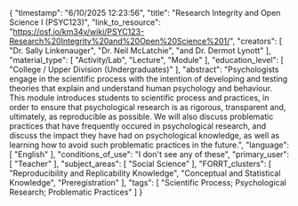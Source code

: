 {
    "timestamp": "6/10/2025 12:23:56",
    "title": "Research Integrity and Open Science I (PSYC123)",
    "link_to_resource": "https://osf.io/km34v/wiki/PSYC123-Research%20Integrity%20and%20Open%20Science%201/",
    "creators": [
        "Dr. Sally Linkenauger",
        "Dr. Neil McLatchie",
        "and Dr. Dermot Lynott"
    ],
    "material_type": [
        "Activity/Lab",
        "Lecture",
        "Module"
    ],
    "education_level": [
        "College / Upper Division (Undergraduates)"
    ],
    "abstract": "Psychologists engage in the scientific process with the intention of developing and testing theories that explain and understand human psychology and behaviour. This module introduces students to scientific process and practices, in order to ensure that psychological research is as rigorous, transparent and, ultimately, as reproducible as possible. We will also discuss problematic practices that have frequently occured in psychological research, and discuss the impact they have had on psychological knowledge, as well as learning how to avoid such problematic practices in the future.",
    "language": [
        "English"
    ],
    "conditions_of_use": "I don't see any of these",
    "primary_user": [
        "Teacher"
    ],
    "subject_areas": [
        "Social Science"
    ],
    "FORRT_clusters": [
        "Reproducibility and Replicability Knowledge",
        "Conceptual and Statistical Knowledge",
        "Preregistration"
    ],
    "tags": [
        "Scientific Process; Psychological Research; Problematic Practices"
    ]
}